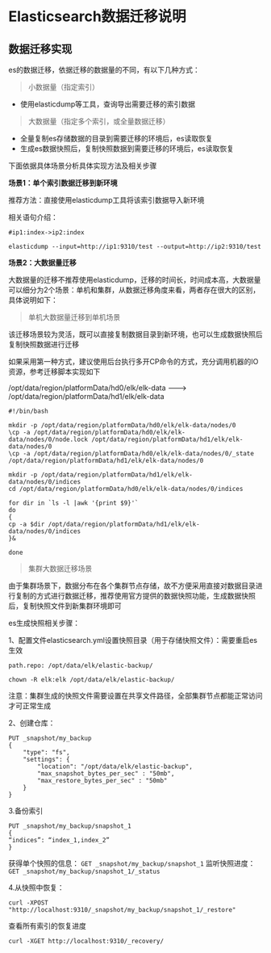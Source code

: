 # Elasticsearch数据迁移说明

## 数据迁移实现

es的数据迁移，依据迁移的数据量的不同，有以下几种方式：

> 小数据量（指定索引）

- 使用elasticdump等工具，查询导出需要迁移的索引数据

> 大数据量（指定多个索引，或全量数据迁移）

- 全量复制es存储数据的目录到需要迁移的环境后，es读取恢复
- 生成es数据快照后，复制快照数据到需要迁移的环境后，es读取恢复

下面依据具体场景分析具体实现方法及相关步骤

**场景1：单个索引数据迁移到新环境**

推荐方法：直接使用elasticdump工具将该索引数据导入新环境

相关语句介绍：

```shell
#ip1:index->ip2:index

elasticdump --input=http://ip1:9310/test --output=http://ip2:9310/test
```



**场景2：大数据量迁移**

大数据量的迁移不推荐使用elasticdump，迁移的时间长，时间成本高，大数据量可以细分为2个场景：单机和集群，从数据迁移角度来看，两者存在很大的区别，具体说明如下：

> 单机大数据量迁移到单机场景

该迁移场景较为灵活，既可以直接复制数据目录到新环境，也可以生成数据快照后复制快照数据进行迁移

如果采用第一种方式，建议使用后台执行多开CP命令的方式，充分调用机器的IO资源，参考迁移脚本实现如下

/opt/data/region/platformData/hd0/elk/elk-data ---> /opt/data/region/platformData/hd1/elk/elk-data

```shell
#!/bin/bash

mkdir -p /opt/data/region/platformData/hd0/elk/elk-data/nodes/0
\cp -a /opt/data/region/platformData/hd0/elk/elk-data/nodes/0/node.lock /opt/data/region/platformData/hd1/elk/elk-data/nodes/0
\cp -a /opt/data/region/platformData/hd0/elk/elk-data/nodes/0/_state /opt/data/region/platformData/hd1/elk/elk-data/nodes/0

mkdir -p /opt/data/region/platformData/hd1/elk/elk-data/nodes/0/indices
cd /opt/data/region/platformData/hd0/elk/elk-data/nodes/0/indices

for dir in `ls -l |awk '{print $9}'`
do
{
cp -a $dir /opt/data/region/platformData/hd1/elk/elk-data/nodes/0/indices
}&

done
```

> 集群大数据迁移场景

由于集群场景下，数据分布在各个集群节点存储，故不方便采用直接对数据目录进行复制的方式进行数据迁移，推荐使用官方提供的数据快照功能，生成数据快照后，复制快照文件到新集群环境即可

es生成快照相关步骤：

1、配置文件elasticsearch.yml设置快照目录（用于存储快照文件）：需要重启es生效

```shell
path.repo: /opt/data/elk/elastic-backup/

chown -R elk:elk /opt/data/elk/elastic-backup/
```

注意：集群生成的快照文件需要设置在共享文件路径，全部集群节点都能正常访问才可正常生成

2、创建仓库：

```shell
PUT _snapshot/my_backup 
{
    "type": "fs", 
    "settings": {
        "location": "/opt/data/elk/elastic-backup", 
        "max_snapshot_bytes_per_sec" : "50mb", 
        "max_restore_bytes_per_sec" : "50mb"
    }
}
```

3.备份索引

```
PUT _snapshot/my_backup/snapshot_1
{
“indices”: “index_1,index_2”
}
```

获得单个快照的信息：
`GET _snapshot/my_backup/snapshot_1`
监听快照进度：
`GET _snapshot/my_backup/snapshot_1/_status`

4.从快照中恢复：

```shell
curl -XPOST "http://localhost:9310/_snapshot/my_backup/snapshot_1/_restore"
```

查看所有索引的恢复进度

```shell
curl -XGET http://localhost:9310/_recovery/
```

